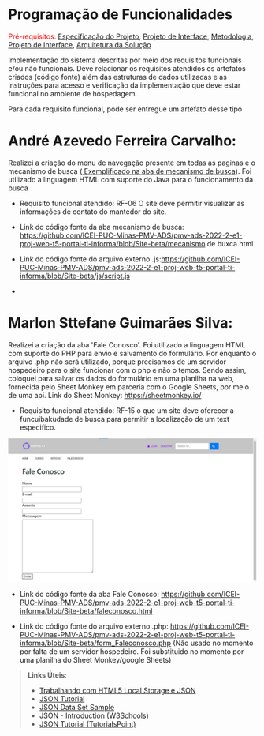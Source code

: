 # Programação de Funcionalidades

<span style="color:red">Pré-requisitos: <a href="2-Especificação do Projeto.md"> Especificação do Projeto</a></span>, <a href="3-Projeto de Interface.md"> Projeto de Interface</a>, <a href="4-Metodologia.md"> Metodologia</a>, <a href="3-Projeto de Interface.md"> Projeto de Interface</a>, <a href="5-Arquitetura da Solução.md"> Arquitetura da Solução</a>

Implementação do sistema descritas por meio dos requisitos funcionais e/ou não funcionais. Deve relacionar os requisitos atendidos os artefatos criados (código fonte) além das estruturas de dados utilizadas e as instruções para acesso e verificação da implementação que deve estar funcional no ambiente de hospedagem.

Para cada requisito funcional, pode ser entregue um artefato desse tipo
 # André Azevedo Ferreira Carvalho:
 Realizei a criação do menu de navegação presente em todas as paginas e o mecanismo de busca (<a href="https://github.com/ICEI-PUC-Minas-PMV-ADS/pmv-ads-2022-2-e1-proj-web-t5-portal-ti-informa/blob/Site-beta/mecanismo de buxca.html"> Exemplificado na aba de mecanismo de busca</a></span>). Foi utilizado a linguagem HTML com suporte do Java para o funcionamento da busca
  - Requisito funcional atendido: RF-06 O site deve permitir visualizar as informações de contato
do mantedor do site.

- Link do código fonte da aba mecanismo de busca: https://github.com/ICEI-PUC-Minas-PMV-ADS/pmv-ads-2022-2-e1-proj-web-t5-portal-ti-informa/blob/Site-beta/mecanismo de buxca.html

- Link do código fonte do arquivo externo .js:https://github.com/ICEI-PUC-Minas-PMV-ADS/pmv-ads-2022-2-e1-proj-web-t5-portal-ti-informa/blob/Site-beta/js/script.js
- 

 # Marlon Sttefane Guimarães Silva:
 Realizei a criação da aba 'Fale Conosco'. Foi utilizado a linguagem HTML com suporte do PHP para envio e salvamento do formulário.
 Por enquanto o arquivo .php não será utilizado, porque precisamos de um servidor hospedeiro para o site funcionar com o php e não o temos. Sendo assim, coloquei para salvar os dados do formulário em uma planilha na web, fornecida pelo Sheet Monkey em parceria com o Google Sheets, por meio de uma api.
 Link do Sheet Monkey: https://sheetmonkey.io/
 
- Requisito funcional atendido: RF-15 o que um site deve oferecer a funcuibakudade de busca para permitir a localização de um text especifico.
 

![Fale Conosco](img/FaleConoscoPrintNew.jpg)

- Link do código fonte da aba Fale Conosco: https://github.com/ICEI-PUC-Minas-PMV-ADS/pmv-ads-2022-2-e1-proj-web-t5-portal-ti-informa/blob/Site-beta/faleconosco.html

- Link do código fonte do arquivo externo .php: https://github.com/ICEI-PUC-Minas-PMV-ADS/pmv-ads-2022-2-e1-proj-web-t5-portal-ti-informa/blob/Site-beta/form_Faleconosco.php
(Não usado no momento por falta de um servidor hospedeiro. Foi substituido no momento por uma planilha do Sheet Monkey/google Sheets)



> **Links Úteis**:
>
> - [Trabalhando com HTML5 Local Storage e JSON](https://www.devmedia.com.br/trabalhando-com-html5-local-storage-e-json/29045)
> - [JSON Tutorial](https://www.w3resource.com/JSON)
> - [JSON Data Set Sample](https://opensource.adobe.com/Spry/samples/data_region/JSONDataSetSample.html)
> - [JSON - Introduction (W3Schools)](https://www.w3schools.com/js/js_json_intro.asp)
> - [JSON Tutorial (TutorialsPoint)](https://www.tutorialspoint.com/json/index.htm)
